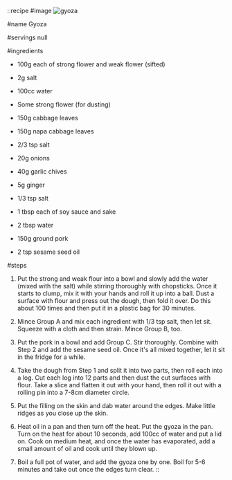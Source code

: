 ::recipe
#image
![gyoza](/img/vol2/gyoza.jpg)

#name
Gyoza

#servings
null

#ingredients
- 100g each of strong flower and weak flower (sifted)
- 2g salt
- 100cc water
- Some strong flower (for dusting)

- 150g cabbage leaves
- 150g napa cabbage leaves
- 2/3 tsp salt

- 20g onions
- 40g garlic chives
- 5g ginger

- 1/3 tsp salt
- 1 tbsp each of soy sauce and sake
- 2 tbsp water
- 150g ground pork
- 2 tsp sesame seed oil

#steps
1. Put the strong and weak flour into a bowl and slowly add the water (mixed with the salt) while stirring thoroughly with chopsticks. Once it starts to clump, mix it with your hands and roll it up into a ball. Dust a surface with flour and press out the dough, then fold it over. Do this about 100 times and then put it in a plastic bag for 30 minutes.

2. Mince Group A and mix each ingredient with 1/3 tsp salt, then let sit. Squeeze with a cloth and then strain. Mince Group B, too.

3. Put the pork in a bowl and add Group C. Stir thoroughly. Combine with Step 2 and add the sesame seed oil. Once it's all mixed together, let it sit in the fridge for a while.

4. Take the dough from Step 1 and split it into two parts, then roll each into a log. Cut each log into 12 parts and then dust the cut surfaces with flour. Take a slice and flatten it out with your hand, then roll it out with a rolling pin into a 7-8cm diameter circle.

5. Put the filling on the skin and dab water around the edges. Make little ridges as you close up the skin.

6. Heat oil in a pan and then turn off the heat. Put the gyoza in the pan. Turn on the heat for about 10 seconds, add 100cc of water and put a lid on. Cook on medium heat, and once the water has evaporated, add a small amount of oil and cook until they blown up.

7. Boil a full pot of water, and add the gyoza one by one. Boil for 5-6 minutes and take out once the edges turn clear.
::